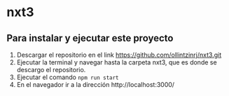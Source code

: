 # nxt3
 
## Para instalar y ejecutar este proyecto

1. Descargar el repositorio en el link https://github.com/ollintzinrj/nxt3.git
2. Ejecutar la terminal y navegar hasta la carpeta nxt3, que es donde se descargo el repositorio.
3. Ejecutar el comando `npm run start`
4. En el navegador ir a la dirección http://localhost:3000/
